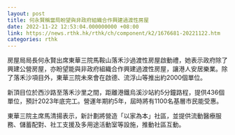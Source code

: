 ```yaml
---
layout: post
title: 何永賢稱當局盼望與非政府組織合作興建過渡性房屋
date: 2022-11-22 12:53:04.000000000 +08:00
link: https://news.rthk.hk/rthk/ch/component/k2/1676681-20221122.htm
categories: rthk
---
```


房屋局局長何永賢出席東華三院馬鞍山落禾沙過渡性房屋啟動禮，她表示政府除了興建公營房屋，亦盼望能與非政府組織合作興建過渡性房屋，讓港人安居樂業。除了落禾沙項目外，東華三院未來會在啟德、流浮山等推出約2000個單位。

新頂目位於西沙路至落禾沙里之間，距離港鐵烏溪沙站約5分鐘路程，提供436個單位，預計2023年底完工。營運年期約5年，屆時將有1100名基層市民能受惠。

東華三院主席馬清揚表示，新計劃將營造「以家為本」社區，並提供流動醫療服務、儲蓄配對、社工支援及多用途活動室等設施，推動社區互動。
